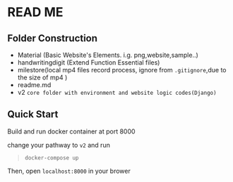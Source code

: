 # READ ME

## Folder Construction

- Material (Basic Website's Elements. i.g. png,website,sample..)
- handwritingdigit (Extend Function Essential files)
- milestore(local mp4 files record process, ignore  from ```.gitignore```,due to the size of mp4 )
- readme.md
- v2 ```core folder with environment and website logic codes(Django)```



## Quick Start
Build and run docker container at port 8000

change your pathway to ```v2``` and run

>  ```
>  docker-compose up
>  ```

Then, open ```localhost:8000``` in your brower

